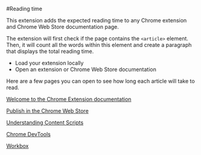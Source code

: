 #Reading time

This extension adds the expected reading time to any Chrome extension and Chrome Web Store documentation page.

The extension will first check if the page contains the ```<article>``` element. Then, it will count all the words within this element and create a paragraph that displays the total reading time.

   - Load your extension locally
   - Open an extension or Chrome Web Store documentation

   Here are a few pages you can open to see how long each article will take to read.

   [Welcome to the Chrome Extension documentation](https://developer.chrome.com/docs/extensions/mv3/)

   [Publish in the Chrome Web Store](https://developer.chrome.com/docs/webstore/publish/)

   [Understanding Content Scripts](https://developer.chrome.com/docs/extensions/mv3/content_scripts/)

   [Chrome DevTools](https://developer.chrome.com/docs/devtools/)

   [Workbox](https://developer.chrome.com/docs/workbox/)